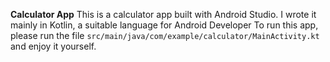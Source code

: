 **Calculator App**
This is a calculator app built with Android Studio. I wrote it mainly in Kotlin, a suitable language for Android Developer
To run this app, please run the file `src/main/java/com/example/calculator/MainActivity.kt` and enjoy it yourself.
